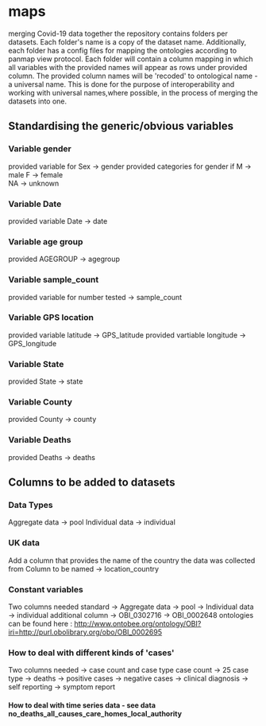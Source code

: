 # maps

merging Covid-19 data together 
the repository contains folders per datasets. Each folder's name is a copy of the dataset name. Additionally, each folder has a config files for mapping the ontologies according to panmap view protocol. Each folder will contain a column mapping in which all variables with the provided names will appear as rows under provided column. The provided column names will be 'recoded' to ontological name - a universal name. This is done for the purpose of interoperability and working with universal names,where possible, in the process of merging the datasets into one. 

## Standardising the generic/obvious variables
### Variable gender 
provided variable for Sex ->  gender 
provided categories for gender if M -> male 
                                  F -> female  
                                  NA -> unknown
### Variable Date    
provided variable Date -> date

### Variable age group
provided AGEGROUP -> agegroup

### Variable sample_count
provided variable for number tested -> sample_count

### Variable GPS location
provided variable latitude -> GPS_latitude
provided vartiable longitude -> GPS_longitude

### Variable State
provided State -> state

### Variable County
provided County -> county

### Variable Deaths
provided Deaths -> deaths
    
## Columns to be added to datasets
### Data Types
Aggregate data -> pool
Individual data -> individual

### UK data 
Add a column that provides the name of the country the data was collected from
Column to be named -> location_country

### Constant variables
Two columns needed
standard -> Aggregate data -> pool
         -> Individual data -> individual
additional column -> OBI_0302716
                  -> OBI_0002648
ontologies can be found here : http://www.ontobee.org/ontology/OBI?iri=http://purl.obolibrary.org/obo/OBI_0002695

### How to deal with different kinds of 'cases'
Two columns needed -> case count and case type
case count -> 25
case type -> deaths
          -> positive cases
          -> negative cases
          -> clinical diagnosis
          -> self reporting
          -> symptom report



#### How to deal with time series data - see data no_deaths_all_causes_care_homes_local_authority 



